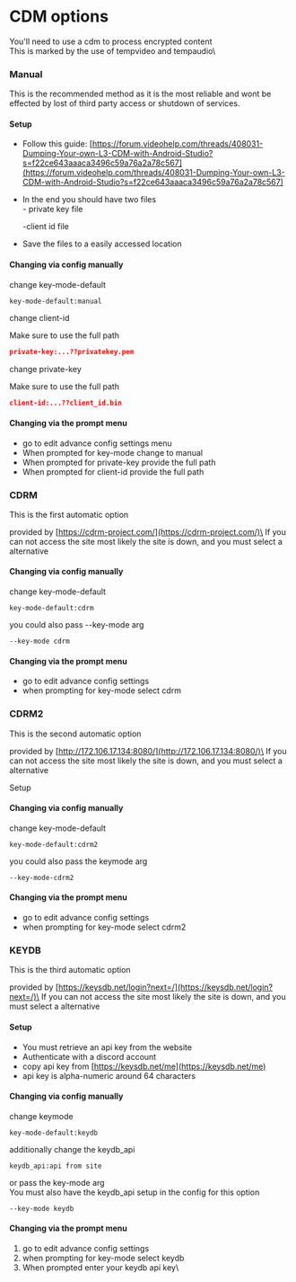 # CDM options

You'll need to use a cdm to process encrypted content \
This is marked by the use of tempvideo and tempaudio\


### Manual

This is the recommended method as it is the most reliable and wont be  effected by lost of third party access or shutdown of services.&#x20;

#### Setup

* Follow this guide: [https://forum.videohelp.com/threads/408031-Dumping-Your-own-L3-CDM-with-Android-Studio?s=f22ce643aaaca3496c59a76a2a78c567](https://forum.videohelp.com/threads/408031-Dumping-Your-own-L3-CDM-with-Android-Studio?s=f22ce643aaaca3496c59a76a2a78c567)
*   In the end you should have two files\
    \- private key file

    \-client id file
* Save the files to a easily accessed location

#### Changing via config manually

change key-mode-default&#x20;

```
key-mode-default:manual
```

change client-id

Make sure to use the full path

```json
private-key:...??privatekey.pem
```

change private-key&#x20;

Make sure to use the full path

```json
client-id:...??client_id.bin
```

#### Changing via the prompt menu

* go to edit advance config settings menu
* When prompted for key-mode change to manual
* When prompted for private-key provide the full path&#x20;
* When prompted for client-id provide the full path

### CDRM

This is the first automatic option

provided by [https://cdrm-project.com/](https://cdrm-project.com/)\
If you can not access the site most likely the site is down, and you must select a alternative

#### Changing via config manually

change key-mode-default

```
key-mode-default:cdrm
```

you could also pass --key-mode arg

```
--key-mode cdrm
```

#### Changing via the prompt menu

* go to edit advance config settings
* when prompting for key-mode select cdrm



### CDRM2

This is the second automatic option

provided by [http://172.106.17.134:8080/](http://172.106.17.134:8080/)\
If you can not access the site most likely the site is down, and you must select a alternative

Setup

#### Changing via config manually

change key-mode-default&#x20;

```
key-mode-default:cdrm2
```

you could also pass the keymode arg

```
--key-mode-cdrm2
```

#### Changing via the prompt menu

* go to edit advance config settings
* when prompting for key-mode select cdrm2



### KEYDB

This is the third automatic option

provided by [https://keysdb.net/login?next=/](https://keysdb.net/login?next=/)\
If you can not access the site most likely the site is down, and you must select a alternative

#### Setup

* You must retrieve an api key from the website
* Authenticate with a discord account
* copy api key from [https://keysdb.net/me](https://keysdb.net/me)
* api key is alpha-numeric around 64 characters



#### Changing via config manually

change  keymode

```
key-mode-default:keydb
```

additionally change the keydb\_api

```
keydb_api:api from site
```

or pass the key-mode arg\
You must also have the keydb\_api setup in the config for this option

```
--key-mode keydb
```

#### Changing via the prompt menu

1. go to edit advance config settings
2. when prompting for key-mode select keydb
3. When prompted enter your keydb api key\
